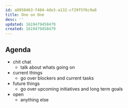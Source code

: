 ```yaml
---
id: a8950463-f484-4de3-a132-cf29f5f6c9a8
title: One on One
desc: ''
updated: 1619479458479
created: 1619479458479
---
```


## Agenda
- chit chat
    - talk about whats going on
- current things
    - go over blockers and current tasks
- future things
    - go over upcoming initiatives and long term goals
- open 
    - anything else